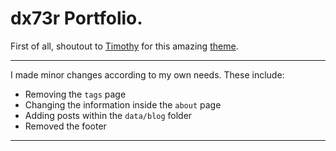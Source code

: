 # dx73r Portfolio.

First of all, shoutout to [Timothy](https://github.com/timlrx) for this amazing [theme](https://github.com/timlrx/tailwind-nextjs-starter-blog).

---

I made minor changes according to my own needs. These include:

- Removing the `tags` page
- Changing the information inside the `about` page
- Adding posts within the `data/blog` folder
- Removed the footer

---
